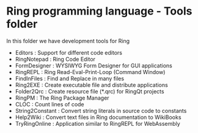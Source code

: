 Ring programming language - Tools folder
========================================

In this folder we have development tools for Ring 

* Editors	  : Support for different code editors
* RingNotepad     : Ring Code Editor 
* FormDesigner    : WYSIWYG Form Designer for GUI applications
* RingREPL        : Ring Read-Eval-Print-Loop (Command Window)
* FindInFiles     : Find and Replace in many files
* Ring2EXE	  : Create executable file and distribute applications
* Folder2Qrc	  : Create resource file (*.qrc) for RingQt projects 
* RingPM	  : The Ring Package Manager
* CLOC		  : Count lines of code 
* String2Constant : Convert string literals in source code to constants
* Help2Wiki	  : Convert text files in Ring documentation to WikiBooks
* TryRingOnline   : Application similar to RingREPL for WebAssembly



